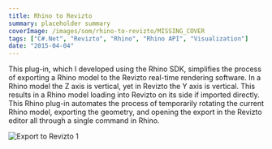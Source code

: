 ```yaml
---
title: Rhino to Revizto
summary: placeholder summary
coverImage: /images/som/rhino-to-revizto/MISSING_COVER
tags: ["C#.Net", "Revizto", "Rhino", "Rhino API", "Visualization"]
date: "2015-04-04"
---
```


This plug-in, which I developed using the Rhino SDK, simplifies the process of exporting a Rhino model to the Revizto real-time rendering software. In a Rhino model the Z axis is vertical, yet in Revizto the Y axis is vertical. This results in a Rhino model loading into Revizto on its side if imported directly. This Rhino plug-in automates the process of temporarily rotating the current Rhino model, exporting the geometry, and opening the export in the Revizto editor all through a single command in Rhino.

![Export to Revizto 1](Export-to-Revizto-1.png)
